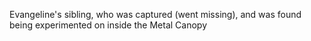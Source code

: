 Evangeline's sibling, who was captured (went missing), and was found being experimented on inside the Metal Canopy
